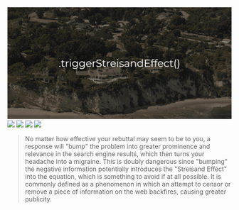 <div align="center">
  <img src="https://raw.githubusercontent.com/Roqvie/Roqvie/main/projectStreisand.png" />
</div>

<div align="left">
  <img src="https://img.shields.io/github/commit-activity/m/Roqvie/trigger-streisand-effect" />
  <img src="https://img.shields.io/github/issues-raw/Roqvie/trigger-streisand-effect" />
  <img src="https://img.shields.io/github/issues-closed-raw/Roqvie/trigger-streisand-effect" />
  <img src="https://img.shields.io/github/issues-pr/Roqvie/trigger-streisand-effect" />
</div>


> No matter how effective your rebuttal may seem to be to you, a response will "bump" the problem into greater prominence and relevance in the search engine results, which then turns your headache into a migraine. This is doubly dangerous since "bumping" the negative information potentially introduces the "Streisand Effect" into the equation, which is something to avoid if at all possible. It is commonly defined as a phenomenon in which an attempt to censor or remove a piece of information on the web backfires, causing greater publicity.



